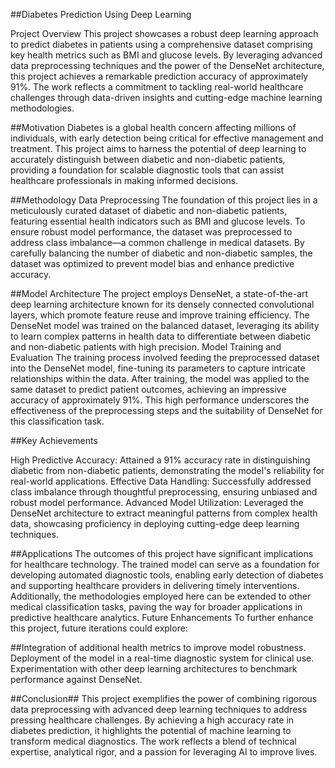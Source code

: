 ##Diabetes Prediction Using Deep Learning

Project Overview
This project showcases a robust deep learning approach to predict diabetes in patients using a comprehensive dataset comprising key health metrics such as BMI and glucose levels. By leveraging advanced data preprocessing techniques and the power of the DenseNet architecture, this project achieves a remarkable prediction accuracy of approximately 91%. The work reflects a commitment to tackling real-world healthcare challenges through data-driven insights and cutting-edge machine learning methodologies.

##Motivation
Diabetes is a global health concern affecting millions of individuals, with early detection being critical for effective management and treatment. This project aims to harness the potential of deep learning to accurately distinguish between diabetic and non-diabetic patients, providing a foundation for scalable diagnostic tools that can assist healthcare professionals in making informed decisions.

##Methodology
Data Preprocessing
The foundation of this project lies in a meticulously curated dataset of diabetic and non-diabetic patients, featuring essential health indicators such as BMI and glucose levels. To ensure robust model performance, the dataset was preprocessed to address class imbalance—a common challenge in medical datasets. By carefully balancing the number of diabetic and non-diabetic samples, the dataset was optimized to prevent model bias and enhance predictive accuracy.

##Model Architecture
The project employs DenseNet, a state-of-the-art deep learning architecture known for its densely connected convolutional layers, which promote feature reuse and improve training efficiency. The DenseNet model was trained on the balanced dataset, leveraging its ability to learn complex patterns in health data to differentiate between diabetic and non-diabetic patients with high precision.
Model Training and Evaluation
The training process involved feeding the preprocessed dataset into the DenseNet model, fine-tuning its parameters to capture intricate relationships within the data. After training, the model was applied to the same dataset to predict patient outcomes, achieving an impressive accuracy of approximately 91%. This high performance underscores the effectiveness of the preprocessing steps and the suitability of DenseNet for this classification task.

##Key Achievements

High Predictive Accuracy: Attained a 91% accuracy rate in distinguishing diabetic from non-diabetic patients, demonstrating the model's reliability for real-world applications.
Effective Data Handling: Successfully addressed class imbalance through thoughtful preprocessing, ensuring unbiased and robust model performance.
Advanced Model Utilization: Leveraged the DenseNet architecture to extract meaningful patterns from complex health data, showcasing proficiency in deploying cutting-edge deep learning techniques.

##Applications
The outcomes of this project have significant implications for healthcare technology. The trained model can serve as a foundation for developing automated diagnostic tools, enabling early detection of diabetes and supporting healthcare providers in delivering timely interventions. Additionally, the methodologies employed here can be extended to other medical classification tasks, paving the way for broader applications in predictive healthcare analytics.
Future Enhancements
To further enhance this project, future iterations could explore:

##Integration of additional health metrics to improve model robustness.
Deployment of the model in a real-time diagnostic system for clinical use.
Experimentation with other deep learning architectures to benchmark performance against DenseNet.

##Conclusion##
This project exemplifies the power of combining rigorous data preprocessing with advanced deep learning techniques to address pressing healthcare challenges. By achieving a high accuracy rate in diabetes prediction, it highlights the potential of machine learning to transform medical diagnostics. The work reflects a blend of technical expertise, analytical rigor, and a passion for leveraging AI to improve lives.

